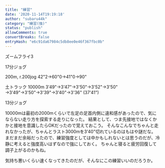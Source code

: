 ```yaml
---
title: "練習"
date: '2020-11-14T19:19:18'
author: "subaru44k"
category: "練習(強)"
status: "publish"
allowComments: true
convertBreaks: false
entryHash: "e6c91da67984c5db8ee0e46f367fbc0b"
---
```

ズームフライ3

17分ジョグ

200m, r.200jog
42"2→60"0→41"0→90"

土トラック
10000m
3'49"→3'47"→3'50"→3'52"→3'50"
→3'49"→3'50"→3'39"→3'40"→3'36"
(37'41")

13分ジョグ

10000mは最初の2000mくらいで左足の足首内側に違和感があったので、気にならない走り方を探索する走りになった。
結果として、つま先接地ではなくかかと接地を意識したらOKだったので覚えておこう。
そんなこんなでちゃんと走れなかったが、ちゃんとラスト3000mを3'40"切れているのはもはや謎だな。
まだまだ余裕だったので、練習強度としては中かもしれないとは思うのだが、冷静に考えると強度高いはずなので強にしておく。
ちゃんと寝ると疲労回復して調子上がるのかもね。

気持ち悪いくらい速くなってきたのだが、そんなにこの練習いいのだろうか。
